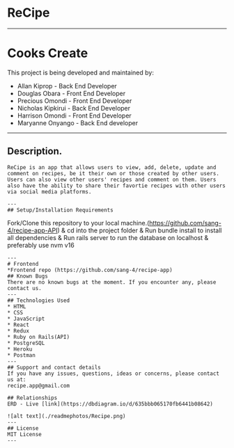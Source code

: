 # ReCipe
---
# Cooks Create
This project is being developed and maintained by:
* Allan Kiprop - Back End Developer
* Douglas Obara - Front End  Developer
* Precious Omondi - Front End Developer
* Nicholas Kipkirui - Back End Developer
* Harrison Omondi - Front End Developer
* Maryanne Onyango - Back End developer
---
## Description.
```
ReCipe is an app that allows users to view, add, delete, update and comment on recipes, be it their own or those created by other users. Users can also view other users' recipes and comment on them. Users also have the ability to share their favortie recipes with other users via social media platforms.

---
## Setup/Installation Requirements
```
Fork/Clone this repository to your local machine.(https://github.com/sang-4/recipe-app-API)
& cd into the project folder
& Run bundle install to install all dependencies
& Run rails server to run the database on localhost
& preferably use nvm v16
```
---
# Frontend
*Frontend repo (https://github.com/sang-4/recipe-app)
## Known Bugs
There are no known bugs at the moment. If you encounter any, please contact us.
---
## Technologies Used
* HTML
* CSS
* JavaScript
* React
* Redux
* Ruby on Rails(API)
* PostgreSQL
* Heroku
* Postman
---
## Support and contact details
If you have any issues, questions, ideas or concerns, please contact us at:
recipe.app@gmail.com

## Relationships
ERD - Live [link](https://dbdiagram.io/d/635bbb065170fb6441b08642)

![alt text](./readmephotos/Recipe.png)
---
## License
MIT License
---
